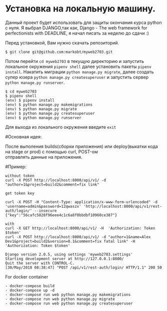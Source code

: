 # Установка на локальную машину.
Данный проект будет использовать для защиты окончания курса python c нуля.
Я выбрал DJANGO,так как, Django - The web framework for perfectionists with  DEADLINE, я начал писать за неделю до сдачи :)

Перед установкой, Вам нужно скачать репозиторий.

```
$ git clone git@github.com:markobt/myweb2703.git
```

Потом перейти  `cd myweb2703` в текущую директорию и запустить локальное окружения `pipenv shell` далее установить пакеты `pipenv install`.
Накатить миграции `python manage.py migrate`, далее создать супер юзера `python manage.py createsuperuser` и запустить сервер `python manage.py runserver`.

```
$ cd myweb2703
$ pipenv shell
(env) $ pipenv install
(env) $ python manage.py makemigrations
(env) $ python manage.py migrate
(env) $ python manage.py createsuperuser
(env) $ python manage.py runserver
```

Для выхода из локального окружения введите `exit`

#Основная идея:

После выполения builds(сборки приложения) или deploy(выкатки кода на stage or prod)  с помощью curl, POST-ом \
отправлять данные на приложения.

#Пример:

```
without token
curl -X POST http://localhost:8000/api/v1/ -d "author=1&project=build2&comment=fix link"

get token key

curl -X POST -H "Content-Type: application/x-www-form-urlencoded" -d 'username=admin&password=12qwaszx' 'http://localhost:8000/api/v1/rest-auth/login/' --insecure
{"key":"56cafc5028f96eee4c1c6a8f0bbdbf10960ce387"}

with
curl -X GET http://localhost:8000/api/v1/ -H  'Authorization: Token $token'
curl -X POST http://localhost:8000/api/v1/ -d "author=1&name=Alex Dev1&project=build2&version=0.1&comment=fix fatal link" -H 'Authorization: Token $token'
```

```
Django version 2.0.5, using settings 'myweb2703.settings'
Starting development server at http://127.0.0.1:8000/
Quit the server with CONTROL-C.
[30/May/2018 08:38:47] "POST /api/v1/rest-auth/login/ HTTP/1.1" 200 50
```

For docker container

```
- docker-compose build
- docker-compose up -d
- docker-compose run web python manage.py makemigrations
- docker-compose run web python manage.py migrate
- docker-compose run web python manage.py createsuperuser
```
